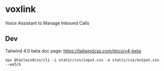 # voxlink
Voice Assistant to Manage Inbound Calls


## Dev

Tailwind 4.0 beta doc page:
https://tailwindcss.com/docs/v4-beta

```
npx @tailwindcss/cli -i static/css/input.css -o static/css/output.css --watch
```